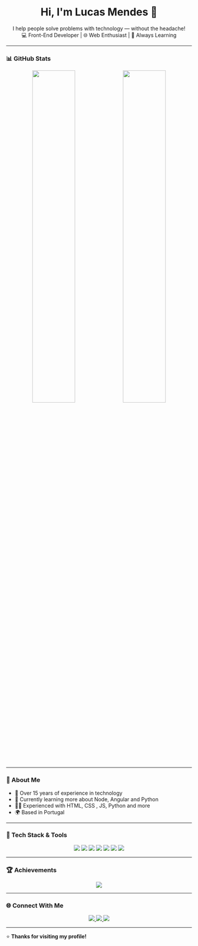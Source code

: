<h1 align="center">Hi, I'm Lucas Mendes 👋</h1>

<p align="center">
  I help people solve problems with technology — without the headache!<br>
  💻 Front-End Developer | 🌐 Web Enthusiast | 🚀 Always Learning
</p>

---

### 📊 GitHub Stats

<p align="center">
  <img width="48%" src="https://github-readme-stats.vercel.app/api?username=Lmendesb1&show_icons=true&theme=radical" />
  <img width="48%" src="https://github-readme-stats.vercel.app/api/top-langs/?username=Lmendesb1&layout=compact&theme=radical" />
</p>

---

### 🧠 About Me

- 🔭 Over 15 years of experience in technology
- 🌱 Currently learning more about Node, Angular and Python
- 👨‍💻 Experienced with HTML, CSS , JS, Python and more
- 🌍 Based in Portugal

---

### 🚀 Tech Stack & Tools

<p align="center">
  <img src="https://img.shields.io/badge/-JavaScript-F7DF1E?style=flat&logo=javascript&logoColor=black" />
  <img src="https://img.shields.io/badge/-Node.js-339933?style=flat&logo=node.js&logoColor=white" />
  <img src="https://img.shields.io/badge/-Angular-DD0031?style=flat&logo=angular&logoColor=white" />
  <img src="https://img.shields.io/badge/-MySQL-4479A1?style=flat&logo=mysql&logoColor=white" />
  <img src="https://img.shields.io/badge/-HTML5-E34F26?style=flat&logo=html5&logoColor=white" />
  <img src="https://img.shields.io/badge/-CSS3-1572B6?style=flat&logo=css3&logoColor=white" />
  <img src="https://img.shields.io/badge/-PHP-777BB4?style=flat&logo=php&logoColor=white" />
</p>

---

### 🏆 Achievements

<p align="center">
  <img src="https://github-profile-trophy.vercel.app/?username=Lmendesb1&theme=darkhub&no-frame=true&margin-w=15&row=2&column=3" />
</p>

---

### 🌐 Connect With Me

<p align="center">
  <a href="[https://linkedin.com/in/lmendesb1](https://www.linkedin.com/in/lucas-mendesb)">
    <img src="https://img.shields.io/badge/-LinkedIn-0077B5?style=flat&logo=linkedin&logoColor=white" />
  </a>
  <a href="mailto:lucasprata2010@gmail.com">
    <img src="https://img.shields.io/badge/-Email-D14836?style=flat&logo=gmail&logoColor=white" />
  </a>
  <a href="https://github.com/Lmendesb1">
    <img src="https://img.shields.io/badge/-GitHub-181717?style=flat&logo=github&logoColor=white" />
  </a>
</p>

---

⭐️ **Thanks for visiting my profile!**
